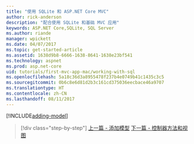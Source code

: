 ```yaml
---
title: "使用 SQLite 和 ASP.NET Core MVC"
author: rick-anderson
description: "配合使用 SQLite 和基础 MVC 应用"
keywords: ASP.NET Core,SQLite, SQL Server
ms.author: riande
manager: wpickett
ms.date: 04/07/2017
ms.topic: get-started-article
ms.assetid: 1638d9b8-6666-1638-8641-1638e23bf541
ms.technology: aspnet
ms.prod: asp.net-core
uid: tutorials/first-mvc-app-mac/working-with-sql
ms.openlocfilehash: 5a18c36d3a8955478f237b4e0749b41c1435c3c5
ms.sourcegitcommit: 0b6c8e6d81d2b3c161cd375036eecbace46a9707
ms.translationtype: HT
ms.contentlocale: zh-CN
ms.lasthandoff: 08/11/2017
---
```

[!INCLUDE[adding-model](../../includes/mvc-intro/sql.md)]

>[!div class="step-by-step"]
[上一篇 - 添加模型](adding-model.md)
[下一篇 - 控制器方法和视图](controller-methods-views.md)
